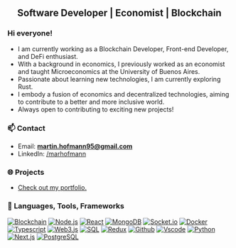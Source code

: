 <h2 align="center"> Software Developer | Economist | Blockchain</h2>

<h3> Hi everyone! </h3>
<ul>
    <li>I am currently working as a Blockchain Developer, Front-end Developer, and DeFi enthusiast.</li>
    <li>With a background in economics, I previously worked as an economist and taught Microeconomics at the University of Buenos Aires.</li>
    <li>Passionate about learning new technologies, I am currently exploring Rust.</li>
    <li>I embody a fusion of economics and decentralized technologies, aiming to contribute to a better and more inclusive world.</li>
    <li>Always open to contributing to exciting new projects!</li>
</ul>

<h3> 📫 Contact </h3>

- Email: **martin.hofmann95@gmail.com**
- LinkedIn: <a href="https://linkedin.com/in/marhofmann" target="_blank"> /marhofmann </a>

 <h3> 🌐 Projects </h3>
<ul>
   <li>
      <a href="https://martinhofmann.vercel.app/" target="_blank"> Check out my portfolio. </a>
   </li>
</ul>

<h3> 🧰 Languages, Tools, Frameworks </h3>

[![Blockchain](https://img.shields.io/badge/-Blockchain-black?style=for-the-badge&logo=bitcoin&logoColor=white)]()
[![Node.js](https://img.shields.io/badge/-Node.js-339933?style=for-the-badge&logo=Node.js&logoColor=white)]()
[![React](https://img.shields.io/badge/-React-black?style=for-the-badge&logo=react&logoColor=blue)]()
[![MongoDB](https://img.shields.io/badge/-MongoDB-darkgreen?style=for-the-badge&logo=mongodb&logoColor=white)]()
[![Socket.io](https://img.shields.io/badge/-Socket.io-black?style=for-the-badge&logo=socket.io&logoColor=white)]()
[![Docker](https://img.shields.io/badge/-Docker-2496ed?style=for-the-badge&logo=docker&logoColor=white)]()
[![Typescript](https://img.shields.io/badge/-Typescript-007acc?style=for-the-badge&logo=typescript&logoColor=white)]()
[![Web3.js](https://img.shields.io/badge/-Web3.js-black?style=for-the-badge&logo=javascript&logoColor=)]()
[![SQL](https://img.shields.io/badge/-SQL-d2082d?style=for-the-badge&logo=mysql&logoColor=white)]()
[![Redux](https://img.shields.io/badge/-Redux-764abc?style=for-the-badge&logo=redux&logoColor=white)]()
[![Github](https://img.shields.io/badge/-GitHub-black?style=for-the-badge&logo=github&logoColor=white)]()
[![Vscode](https://img.shields.io/badge/-VSCode-007acc?style=for-the-badge&logo=visual-studio-code&logoColor=white)]()
[![Python](https://img.shields.io/badge/-python-3670A0?style=for-the-badge&logo=python&logoColor=ffdd54)]()
[![Next.js](https://img.shields.io/badge/next.js-000000?style=for-the-badge&logo=nextdotjs&logoColor=white)]()
[![PostgreSQL](https://img.shields.io/badge/postgresql-4169e1?style=for-the-badge&logo=postgresql&logoColor=white)]()

<br />

